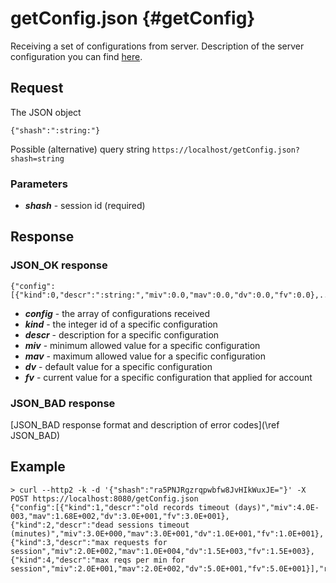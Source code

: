 getConfig.json {#getConfig}
==========

Receiving a set of configurations from server. Description of the server configuration you can find [here](server-config.md).

Request
------------

The JSON object

~~~~~~~~~~~~~{.java}
{"shash":":string:"}
~~~~~~~~~~~~~

Possible (alternative) query string
`https://localhost/getConfig.json?shash=string`

<h3>Parameters</h3>

* _**shash**_ - session id (required)

Response
------------

<h3>JSON_OK response</h3>

~~~~~~~~~~~~~{.java}
{"config":[{"kind":0,"descr":":string:","miv":0.0,"mav":0.0,"dv":0.0,"fv":0.0},...],"result":"OK"}
~~~~~~~~~~~~~

* _**config**_ - the array of configurations received
* _**kind**_ - the integer id of a specific configuration
* _**descr**_  - description for a specific configuration
* _**miv**_  - minimum allowed value for a specific configuration
* _**mav**_  - maximum allowed value for a specific configuration
* _**dv**_  - default value for a specific configuration
* _**fv**_  - current value for a specific configuration that applied for account

<h3>JSON_BAD response</h3>
[JSON_BAD response format and description of error codes](\ref JSON_BAD) 

Example
------------
```
> curl --http2 -k -d '{"shash":"ra5PNJRgzrqpwbfw8JvHIkWuxJE="}' -X POST https://localhost:8080/getConfig.json
{"config":[{"kind":1,"descr":"old records timeout (days)","miv":4.0E-003,"mav":1.68E+002,"dv":3.0E+001,"fv":3.0E+001},{"kind":2,"descr":"dead sessions timeout (minutes)","miv":3.0E+000,"mav":3.0E+001,"dv":1.0E+001,"fv":1.0E+001},{"kind":3,"descr":"max requests for session","miv":2.0E+002,"mav":1.0E+004,"dv":1.5E+003,"fv":1.5E+003},{"kind":4,"descr":"max reqs per min for session","miv":2.0E+001,"mav":2.0E+002,"dv":5.0E+001,"fv":5.0E+001}],"result":"OK"}
```
